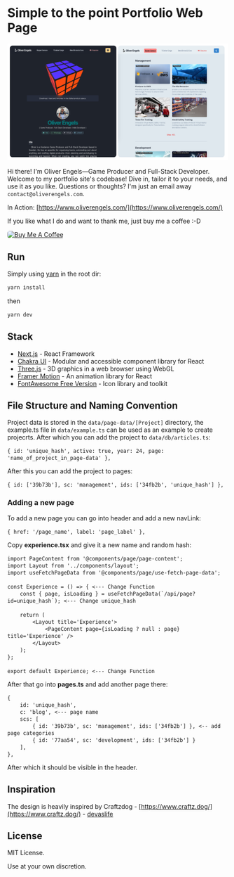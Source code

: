
# Simple to the point Portfolio Web Page

![Image description](/public/readme_files/portfolio_screens.png)

Hi there! I'm Oliver Engels—Game Producer and Full-Stack Developer. Welcome to my portfolio site's codebase! Dive in, tailor it to your needs, and use it as you like. Questions or thoughts? I'm just an email away `contact@oliverengels.com`.

In Action: [https://www.oliverengels.com/](https://www.oliverengels.com/)

If you like what I do and want to thank me, just buy me a coffee :-D

<a href="https://www.buymeacoffee.com/oliverengels" target="_blank">
    <img src="https://cdn.buymeacoffee.com/buttons/default-yellow.png" alt="Buy Me A Coffee" height="41" width="174" style="border-radius:5px;">
</a>


## Run

Simply using [yarn](https://yarnpkg.com/getting-started/install) in the root dir:
```sh
yarn install
```
then
```sh
yarn dev
```

## Stack

-   [Next.js](https://nextjs.org/) - React Framework
-   [Chakra UI](https://chakra-ui.com/) - Modular and accessible component library for React
-   [Three.js](https://threejs.org/) - 3D graphics in a web browser using WebGL
-   [Framer Motion](https://www.framer.com/motion/) - An animation library for React
-   [FontAwesome Free Version](https://fontawesome.com/) - Icon library and toolkit

## File Structure and Naming Convention

Project data is stored in the `data/page-data/[Project]` directory, the example.ts file in `data/example.ts` can be used as an example to create projecrts. After which you can add the project to `data/db/articles.ts`:

```
{ id: 'unique_hash', active: true, year: 24, page: 'name_of_project_in_page-data' },
```

After this you can add the project to pages:

```
{ id: ['39b73b'], sc: 'management', ids: ['34fb2b', 'unique_hash'] },
```

### Adding a new page

To add a new page you can go into header and add a new navLink:

```
{ href: '/page_name', label: 'page_label' },
```

Copy **experience.tsx** and give it a new name and random hash:

```
import PageContent from '@components/page/page-content';
import Layout from '../components/layout';
import useFetchPageData from '@components/page/use-fetch-page-data';

const Experience = () => { <--- Change Function
    const { page, isLoading } = useFetchPageData(`/api/page?id=unique_hash`); <--- Change unique_hash

    return (
        <Layout title='Experience'>
            <PageContent page={isLoading ? null : page} title='Experience' />
        </Layout>
    );
};

export default Experience; <--- Change Function
```

After that go into **pages.ts** and add another page there:

```
{
    id: 'unique_hash',
    c: 'blog', <--- page name
    scs: [
        { id: '39b73b', sc: 'management', ids: ['34fb2b'] }, <-- add page categories
        { id: '77aa54', sc: 'development', ids: ['34fb2b'] }
    ],
},
```

After which it should be visible in the header.

## Inspiration

The design is heavily inspired by Craftzdog - [https://www.craftz.dog/](https://www.craftz.dog/) - [devaslife](https://www.youtube.com/channel/UC7yZ6keOGsvERMp2HaEbbXQ)

## License

MIT License.

Use at your own discretion.